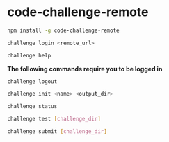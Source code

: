 # code-challenge-remote

```bash
npm install -g code-challenge-remote
```

```bash
challenge login <remote_url>
```

```bash
challenge help
```

**The following commands require you to be logged in**

```bash
challenge logout
```

```bash
challenge init <name> <output_dir>
```

```bash
challenge status
```

```bash
challenge test [challenge_dir]
```

```bash
challenge submit [challenge_dir]
```